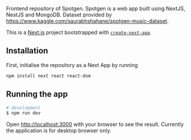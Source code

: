 Frontend repository of Spotgen. Spotgen is a web app built using NextJS, NestJS and MongoDB. Dataset provided by https://www.kaggle.com/saurabhshahane/spotgen-music-dataset.

This is a [Next.js](https://nextjs.org/) project bootstrapped with [`create-next-app`](https://github.com/vercel/next.js/tree/canary/packages/create-next-app).

## Installation

First, initialise the repository as a Next App by running

```bash
npm install next react react-dom
```

## Running the app

```bash
# development
$ npm run dev
```
Open [http://localhost:3000](http://localhost:3000) with your browser to see the result. Currently the application is for desktop browser only. 
